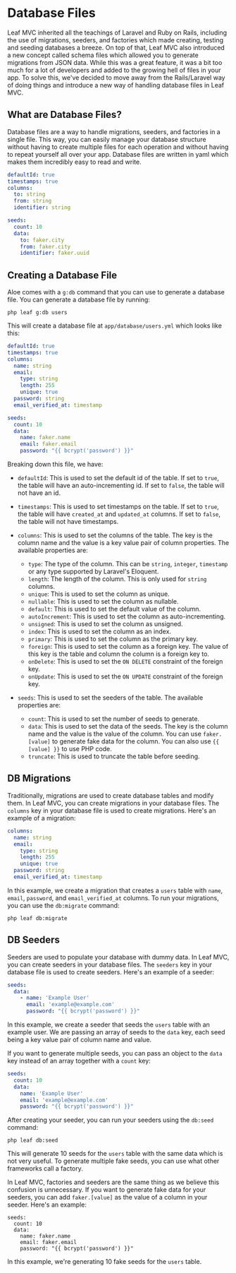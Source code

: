 # Database Files

Leaf MVC inherited all the teachings of Laravel and Ruby on Rails, including the use of migrations, seeders, and factories which made creating, testing and seeding databases a breeze. On top of that, Leaf MVC also introduced a new concept called schema files which allowed you to generate migrations from JSON data. While this was a great feature, it was a bit too much for a lot of developers and added to the growing hell of files in your app. To solve this, we've decided to move away from the Rails/Laravel way of doing things and introduce a new way of handling database files in Leaf MVC.

## What are Database Files?

Database files are a way to handle migrations, seeders, and factories in a single file. This way, you can easily manage your database structure without having to create multiple files for each operation and without having to repeat yourself all over your app. Database files are written in yaml which makes them incredibly easy to read and write.

```yml [flights.yml]
defaultId: true
timestamps: true
columns:
  to: string
  from: string
  identifier: string

seeds:
  count: 10
  data:
    to: faker.city
    from: faker.city
    identifier: faker.uuid
```

## Creating a Database File

Aloe comes with a `g:db` command that you can use to generate a database file. You can generate a database file by running:

```bash:no-line-numbers
php leaf g:db users
```

This will create a database file at `app/database/users.yml` which looks like this:

```yml [users.yml]
defaultId: true
timestamps: true
columns:
  name: string
  email:
    type: string
    length: 255
    unique: true
  password: string
  email_verified_at: timestamp

seeds:
  count: 10
  data:
    name: faker.name
    email: faker.email
    password: "{{ bcrypt('password') }}"
```

Breaking down this file, we have:

- `defaultId`: This is used to set the default id of the table. If set to `true`, the table will have an auto-incrementing id. If set to `false`, the table will not have an id.

- `timestamps`: This is used to set timestamps on the table. If set to `true`, the table will have `created_at` and `updated_at` columns. If set to `false`, the table will not have timestamps.

- `columns`: This is used to set the columns of the table. The key is the column name and the value is a key value pair of column properties. The available properties are:
  - `type`: The type of the column. This can be `string`, `integer`, `timestamp` or any type supported by Laravel's Eloquent.
  - `length`: The length of the column. This is only used for `string` columns.
  - `unique`: This is used to set the column as unique.
  - `nullable`: This is used to set the column as nullable.
  - `default`: This is used to set the default value of the column.
  - `autoIncrement`: This is used to set the column as auto-incrementing.
  - `unsigned`: This is used to set the column as unsigned.
  - `index`: This is used to set the column as an index.
  - `primary`: This is used to set the column as the primary key.
  - `foreign`: This is used to set the column as a foreign key. The value of this key is the table and column the column is a foreign key to.
  - `onDelete`: This is used to set the `ON DELETE` constraint of the foreign key.
  - `onUpdate`: This is used to set the `ON UPDATE` constraint of the foreign key.

- `seeds`: This is used to set the seeders of the table. The available properties are:
  - `count`: This is used to set the number of seeds to generate.
  - `data`: This is used to set the data of the seeds. The key is the column name and the value is the value of the column. You can use `faker.[value]` to generate fake data for the column. You can also use `{{ [value] }}` to use PHP code.
  - `truncate`: This is used to truncate the table before seeding.

## DB Migrations

Traditionally, migrations are used to create database tables and modify them. In Leaf MVC, you can create migrations in your database files. The `columns` key in your database file is used to create migrations. Here's an example of a migration:

```yml [users.yml]
columns:
  name: string
  email:
    type: string
    length: 255
    unique: true
  password: string
  email_verified_at: timestamp
```

In this example, we create a migration that creates a `users` table with `name`, `email`, `password`, and `email_verified_at` columns. To run your migrations, you can use the `db:migrate` command:

```bash:no-line-numbers
php leaf db:migrate
```

<!-- ## DB File Scripts

We understand that you might have some complicated functionality that you would want to run when migrating your database, which is why we allow you to run PHP scripts in your database files. This way, you can run any PHP code you want when migrating your database.

```yml [users.yml]
```

Now you need to create the PHP script that will run when migrating your database. You can create a PHP script at `app/database/scripts/users.php`:

```php [users.php]
```

In this example, we're running a PHP script that creates a new table in the database, but checks if particular columns exist before creating the table. -->

## DB Seeders

Seeders are used to populate your database with dummy data. In Leaf MVC, you can create seeders in your database files. The `seeders` key in your database file is used to create seeders. Here's an example of a seeder:

```yml [users.yml]
seeds:
  data:
    - name: 'Example User'
      email: 'example@example.com'
      password: "{{ bcrypt('password') }}"
```

In this example, we create a seeder that seeds the `users` table with an example user. We are passing an array of seeds to the `data` key, each seed being a key value pair of column name and value.

If you want to generate multiple seeds, you can pass an object to the `data` key instead of an array together with a `count` key:

```yml [users.yml]
seeds:
  count: 10
  data:
    name: 'Example User'
    email: 'example@example.com'
    password: "{{ bcrypt('password') }}"
```

After creating your seeder, you can run your seeders using the `db:seed` command:

```bash:no-line-numbers
php leaf db:seed
```

This will generate 10 seeds for the `users` table with the same data which is not very useful. To generate multiple fake seeds, you can use what other frameworks call a factory.

In Leaf MVC, factories and seeders are the same thing as we believe this confusion is unnecessary. If you want to generate fake data for your seeders, you can add `faker.[value]` as the value of a column in your seeder. Here's an example:

```yml{4,5} [users.yml]
seeds:
  count: 10
  data:
    name: faker.name
    email: faker.email
    password: "{{ bcrypt('password') }}"
```

In this example, we're generating 10 fake seeds for the `users` table.

